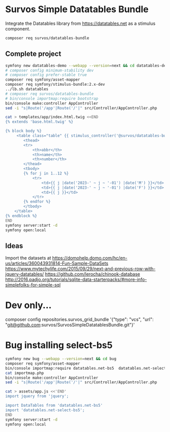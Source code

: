 # Survos Simple Datatables Bundle

Integrate the Datatables library from https://datatables.net as a stimulus component.


```bash
composer req survos/datatables-bundle
```

## 

## Complete project
```bash
symfony new datatables-demo --webapp --version=next && cd datatables-demo
# composer config minimum-stability dev
# composer config prefer-stable true
composer req symfony/asset-mapper
composer req symfony/stimulus-bundle:2.x-dev
../lb.sh datatables
# composer req survos/datatables-bundle
# bin/console importmap:require bootstrap
bin/console make:controller AppController
sed -i "s|Route('/app'|Route('/'|" src/Controller/AppController.php

cat > templates/app/index.html.twig <<END
{% extends 'base.html.twig' %}

{% block body %}
     <table class="table" {{ stimulus_controller('@survos/datatables-bundle/table', {perPage: 5, sortable: true}) }}>
        <thead>
        <tr>
            <th>abbr</th>
            <th>name</th>
            <th>number</th>
        </thead>
        <tbody>
        {% for j in 1..12 %}
            <tr>
                <td>{{ j |date('2023-' ~ j ~ '-01') |date('M') }}</td>
                <td>{{ j |date('2023-' ~ j ~ '-01') |date('F') }}</td>
                <td>{{ j }}</td>
            </tr>
        {% endfor %}
        </tbody>
    </table>
{% endblock %}
END
symfony server:start -d
symfony open:local
```

## Ideas

Import the datasets at https://domohelp.domo.com/hc/en-us/articles/360043931814-Fun-Sample-DataSets
https://www.mytechylife.com/2015/09/29/next-and-previous-row-with-jquery-datatables/
https://github.com/lerocha/chinook-database
http://2016.padjo.org/tutorials/sqlite-data-starterpacks/#more-info-simplefolks-for-simple-sql

# Dev only...

composer config repositories.survos_grid_bundle '{"type": "vcs", "url": "git@github.com:survos/SurvosSimpleDatatablesBundle.git"}'

# Bug installing select-bs5

```bash
symfony new bug --webapp --version=next && cd bug
composer req symfony/asset-mapper
bin/console importmap:require datatables.net-bs5  datatables.net-select-bs5
cat importmap.php
bin/console make:controller AppController
sed -i "s|Route('/app'|Route('/'|" src/Controller/AppController.php

cat > assets/app.js <<'END'
import jquery from 'jquery';

import DataTables from 'datatables.net-bs5'
import 'datatables.net-select-bs5';
END
symfony server:start -d 
symfony open:local

```
